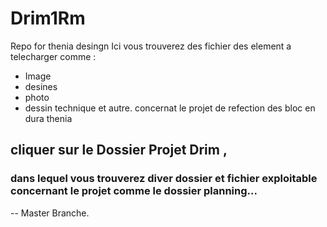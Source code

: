 # Drim1Rm
Repo for thenia desingn
Ici vous trouverez des fichier des element a telecharger comme : 
- Image
- desines 
- photo
- dessin technique
et autre.
concernat le projet de refection des bloc en dura thenia 

## cliquer sur le Dossier Projet Drim ,
### dans lequel vous trouverez diver dossier et fichier exploitable concernant le projet comme le dossier planning...  
-- Master Branche. 
